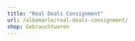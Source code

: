 ```yaml
---
title: "Real Deals Consignment"
url: /albemarle/real-deals-consignment/
shop: Gebrauchtwaren
---
```

